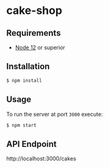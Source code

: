 # cake-shop

## Requirements

- [Node 12](https://nodejs.org/download/release/latest-v12.x) or superior

## Installation

```sh
$ npm install
```

## Usage

To run the server at port `3000` execute:

```sh
$ npm start
```

## API Endpoint

http://localhost:3000/cakes